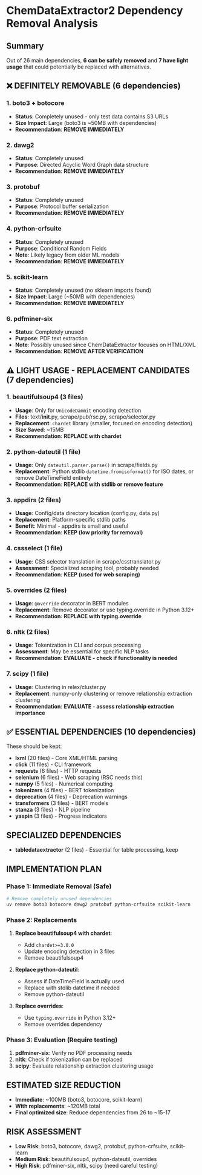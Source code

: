 # ChemDataExtractor2 Dependency Removal Analysis

## Summary
Out of 26 main dependencies, **6 can be safely removed** and **7 have light usage** that could potentially be replaced with alternatives.

## ❌ DEFINITELY REMOVABLE (6 dependencies)

### 1. **boto3** + **botocore**
- **Status**: Completely unused - only test data contains S3 URLs
- **Size Impact**: Large (boto3 is ~50MB with dependencies)
- **Recommendation**: **REMOVE IMMEDIATELY**

### 2. **dawg2**
- **Status**: Completely unused
- **Purpose**: Directed Acyclic Word Graph data structure
- **Recommendation**: **REMOVE IMMEDIATELY**

### 3. **protobuf**
- **Status**: Completely unused
- **Purpose**: Protocol buffer serialization
- **Recommendation**: **REMOVE IMMEDIATELY**

### 4. **python-crfsuite**
- **Status**: Completely unused
- **Purpose**: Conditional Random Fields
- **Note**: Likely legacy from older ML models
- **Recommendation**: **REMOVE IMMEDIATELY**

### 5. **scikit-learn**
- **Status**: Completely unused (no sklearn imports found)
- **Size Impact**: Large (~50MB with dependencies)
- **Recommendation**: **REMOVE IMMEDIATELY**

### 6. **pdfminer-six**
- **Status**: Completely unused
- **Purpose**: PDF text extraction
- **Note**: Possibly unused since ChemDataExtractor focuses on HTML/XML
- **Recommendation**: **REMOVE AFTER VERIFICATION**

## ⚠️ LIGHT USAGE - REPLACEMENT CANDIDATES (7 dependencies)

### 1. **beautifulsoup4** (3 files)
- **Usage**: Only for `UnicodeDammit` encoding detection
- **Files**: text/__init__.py, scrape/pub/rsc.py, scrape/selector.py
- **Replacement**: `chardet` library (smaller, focused on encoding detection)
- **Size Saved**: ~15MB
- **Recommendation**: **REPLACE with chardet**

### 2. **python-dateutil** (1 file)
- **Usage**: Only `dateutil.parser.parse()` in scrape/fields.py
- **Replacement**: Python stdlib `datetime.fromisoformat()` for ISO dates, or remove DateTimeField entirely
- **Recommendation**: **REPLACE with stdlib or remove feature**

### 3. **appdirs** (2 files)
- **Usage**: Config/data directory location (config.py, data.py)
- **Replacement**: Platform-specific stdlib paths
- **Benefit**: Minimal - appdirs is small and useful
- **Recommendation**: **KEEP (low priority for removal)**

### 4. **cssselect** (1 file)
- **Usage**: CSS selector translation in scrape/csstranslator.py
- **Assessment**: Specialized scraping tool, probably needed
- **Recommendation**: **KEEP (used for web scraping)**

### 5. **overrides** (2 files)
- **Usage**: `@override` decorator in BERT modules
- **Replacement**: Remove decorator or use typing.override in Python 3.12+
- **Recommendation**: **REPLACE with typing.override**

### 6. **nltk** (2 files)
- **Usage**: Tokenization in CLI and corpus processing
- **Assessment**: May be essential for specific NLP tasks
- **Recommendation**: **EVALUATE - check if functionality is needed**

### 7. **scipy** (1 file)
- **Usage**: Clustering in relex/cluster.py
- **Replacement**: numpy-only clustering or remove relationship extraction clustering
- **Recommendation**: **EVALUATE - assess relationship extraction importance**

## ✅ ESSENTIAL DEPENDENCIES (10 dependencies)
These should be kept:
- **lxml** (20 files) - Core XML/HTML parsing
- **click** (11 files) - CLI framework
- **requests** (6 files) - HTTP requests
- **selenium** (6 files) - Web scraping (RSC needs this)
- **numpy** (5 files) - Numerical computing
- **tokenizers** (4 files) - BERT tokenization
- **deprecation** (4 files) - Deprecation warnings
- **transformers** (3 files) - BERT models
- **stanza** (3 files) - NLP pipeline
- **yaspin** (3 files) - Progress indicators

## SPECIALIZED DEPENDENCIES
- **tabledataextractor** (2 files) - Essential for table processing, keep

## IMPLEMENTATION PLAN

### Phase 1: Immediate Removal (Safe)
```bash
# Remove completely unused dependencies
uv remove boto3 botocore dawg2 protobuf python-crfsuite scikit-learn
```

### Phase 2: Replacements
1. **Replace beautifulsoup4 with chardet**:
   - Add `chardet>=3.0.0`
   - Update encoding detection in 3 files
   - Remove beautifulsoup4

2. **Replace python-dateutil**:
   - Assess if DateTimeField is actually used
   - Replace with stdlib datetime if needed
   - Remove python-dateutil

3. **Replace overrides**:
   - Use `typing.override` in Python 3.12+
   - Remove overrides dependency

### Phase 3: Evaluation (Require testing)
1. **pdfminer-six**: Verify no PDF processing needs
2. **nltk**: Check if tokenization can be replaced
3. **scipy**: Evaluate relationship extraction clustering usage

## ESTIMATED SIZE REDUCTION
- **Immediate**: ~100MB (boto3, botocore, scikit-learn)
- **With replacements**: ~120MB total
- **Final optimized size**: Reduce dependencies from 26 to ~15-17

## RISK ASSESSMENT
- **Low Risk**: boto3, botocore, dawg2, protobuf, python-crfsuite, scikit-learn
- **Medium Risk**: beautifulsoup4, python-dateutil, overrides
- **High Risk**: pdfminer-six, nltk, scipy (need careful testing)